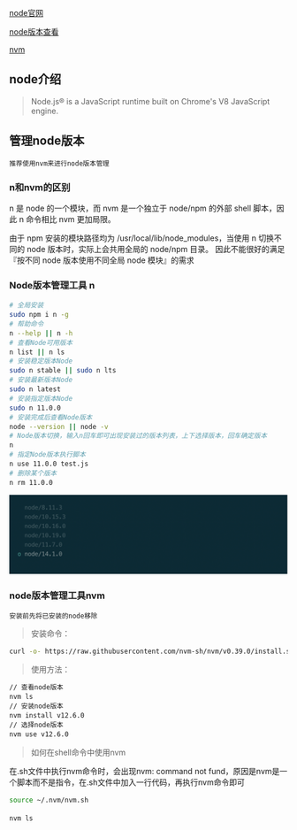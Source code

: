 

[node官网](http://nodejs.cn/api/)

[node版本查看](https://nodejs.org/download/release/)

[nvm](https://github.com/nvm-sh/nvm)

## node介绍

> Node.js® is a JavaScript runtime built on Chrome's V8 JavaScript engine.

## 管理node版本

`推荐使用nvm来进行node版本管理`

### n和nvm的区别

 n 是 node 的一个模块，而 nvm 是一个独立于 node/npm 的外部 shell 脚本，因此 n 命令相比 nvm 更加局限。

由于 npm 安装的模块路径均为 /usr/local/lib/node_modules，当使用 n 切换不同的 node 版本时，实际上会共用全局的 node/npm 目录。 因此不能很好的满足『按不同 node 版本使用不同全局 node 模块』的需求


### Node版本管理工具 n

```bash
# 全局安装
sudo npm i n -g
# 帮助命令
n --help || n -h
# 查看Node可用版本
n list || n ls
# 安装稳定版本Node
sudo n stable || sudo n lts
# 安装最新版本Node
sudo n latest
# 安装指定版本Node
sudo n 11.0.0
# 安装完成后查看Node版本
node --version || node -v
# Node版本切换，输入n回车即可出现安装过的版本列表，上下选择版本，回车确定版本
n
# 指定Node版本执行脚本
n use 11.0.0 test.js
# 删除某个版本
n rm 11.0.0
```

<img src="./static/screenshot/WX20200504-164515@2x.png" alt="" style="width: 600px;">

### node版本管理工具nvm

`安装前先将已安装的node移除`

> 安装命令：

```bash
curl -o- https://raw.githubusercontent.com/nvm-sh/nvm/v0.39.0/install.sh | bash
```

> 使用方法：

```bash
// 查看node版本
nvm ls
// 安装node版本
nvm install v12.6.0
// 选择node版本
nvm use v12.6.0
```


> 如何在shell命令中使用nvm

在.sh文件中执行nvm命令时，会出现nvm: command not fund，原因是nvm是一个脚本而不是指令，在.sh文件中加入一行代码，再执行nvm命令即可

```bash
source ~/.nvm/nvm.sh

nvm ls
```



